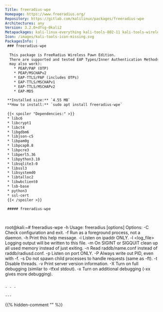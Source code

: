 ```yaml
---
Title: freeradius-wpe
Homepage: https://www.freeradius.org/
Repository: https://gitlab.com/kalilinux/packages/freeradius-wpe
Architectures: any
Version: 3.2.0+dfsg-0kali2
Metapackages: kali-linux-everything kali-tools-802-11 kali-tools-wireless 
Icon: /images/kali-tools-icon-missing.svg
PackagesInfo: |
 ### freeradius-wpe
 
  This package is FreeRadius Wireless Pawn Edition.
  There are supported and tested EAP Types/Inner Authentication Methods (others
  may also work):
    * PEAP/PAP (OTP)
    * PEAP/MSCHAPv2
    * EAP-TTLS/PAP (includes OTPs)
    * EAP-TTLS/MSCHAPv1
    * EAP-TTLS/MSCHAPv2
    * EAP-MD5
 
 **Installed size:** `4.55 MB`  
 **How to install:** `sudo apt install freeradius-wpe`  
 
 {{< spoiler "Dependencies:" >}}
 * libc6 
 * libcrypt1 
 * libct4 
 * libgdbm6 
 * libjson-c5 
 * libpam0g 
 * libpcap0.8 
 * libpcre3
 * libperl5.36 
 * libpython3.10 
 * libsqlite3-0 
 * libssl3 
 * libsystemd0
 * libtalloc2 
 * libwbclient0 
 * lsb-base 
 * python3
 * ssl-cert
 {{< /spoiler >}}
 
 ##### freeradius-wpe
 
 
 ```
 root@kali:~# freeradius-wpe -h
 Usage: freeradius [options]
 Options:
   -C            Check configuration and exit.
   -f            Run as a foreground process, not a daemon.
   -h            Print this help message.
   -i <ipaddr>   Listen on ipaddr ONLY.
   -l <log_file> Logging output will be written to this file.
   -m            On SIGINT or SIGQUIT clean up all used memory instead of just exiting.
   -n <name>     Read raddb/name.conf instead of raddb/radiusd.conf.
   -p <port>     Listen on port ONLY.
   -P            Always write out PID, even with -f.
   -s            Do not spawn child processes to handle requests (same as -ft).
   -t            Disable threads.
   -v            Print server version information.
   -X            Turn on full debugging (similar to -tfxxl stdout).
   -x            Turn on additional debugging (-xx gives more debugging).
 ```
 
 - - -
 
---
```

{{% hidden-comment "<!--Do not edit anything above this line-->" %}}
